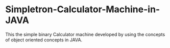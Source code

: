 # Simpletron-Calculator-Machine-in-JAVA
This the simple binary Calculator machine developed by using the concepts of object oriented concepts in JAVA.
